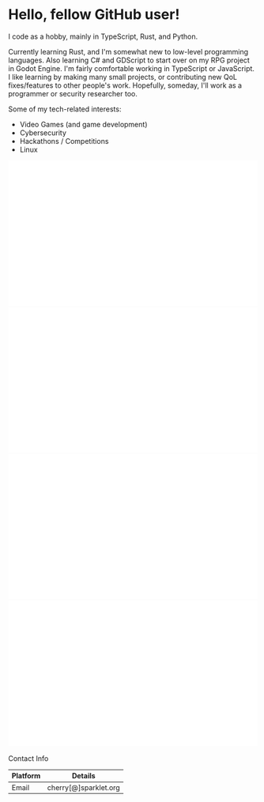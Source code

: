 # Hello, fellow GitHub user!

I code as a hobby, mainly in TypeScript, Rust, and Python.

Currently learning Rust, and I'm somewhat new to low-level programming languages.
Also learning C# and GDScript to start over on my RPG project in Godot Engine.
I'm fairly comfortable working in TypeScript or JavaScript.
I like learning by making many small projects, or contributing new QoL fixes/features to other people's work.
Hopefully, someday, I'll work as a programmer or security researcher too.

Some of my tech-related interests:
- Video Games (and game development)
- Cybersecurity
- Hackathons / Competitions
- Linux

![](https://raw.githubusercontent.com/Lamby777/github-stats/master/generated/overview.svg#gh-dark-mode-only)
![](https://raw.githubusercontent.com/Lamby777/github-stats/master/generated/overview.svg#gh-light-mode-only)
![](https://raw.githubusercontent.com/Lamby777/github-stats/master/generated/languages.svg#gh-dark-mode-only)
![](https://raw.githubusercontent.com/Lamby777/github-stats/master/generated/languages.svg#gh-light-mode-only)


Contact Info

| Platform | Details
|----------|--------------------------
| Email    | cherry[@]sparklet.org
